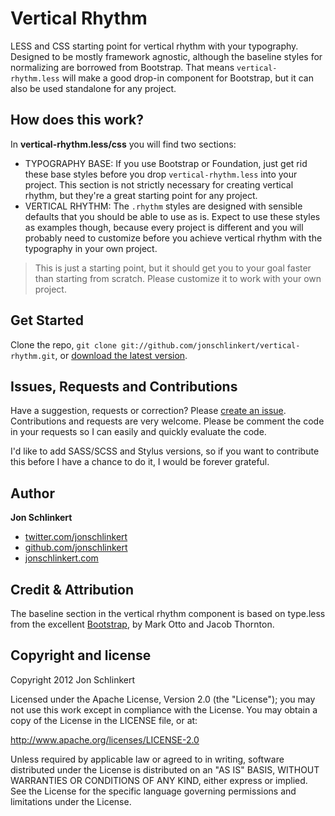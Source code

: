 # Vertical Rhythm

LESS and CSS starting point for vertical rhythm with your typography. Designed to be mostly framework agnostic, although the baseline styles for normalizing are borrowed from Bootstrap. That means `vertical-rhythm.less` will make a good drop-in component for Bootstrap, but it can also be used standalone for any project.


## How does this work?

In **vertical-rhythm.less/css** you will find two sections:
  * TYPOGRAPHY BASE: If you use Bootstrap or Foundation, just get rid these base styles before you drop `vertical-rhythm.less` into your project. This section is not strictly necessary for creating vertical rhythm, but they're a great starting point for any project.
  * VERTICAL RHYTHM: The `.rhythm` styles are designed with sensible defaults that you should be able to use as is. Expect to use these styles as examples though, because every project is different and you will probably need to customize before you achieve vertical rhythm with the typography in your own project.


> This is just a starting point, but it should get you to your goal faster than starting from scratch. Please customize it to work with your own project.



## Get Started

Clone the repo, `git clone git://github.com/jonschlinkert/vertical-rhythm.git`, or [download the latest version](https://github.com/jonschlinkert/vertical-rhythm/zipball/master).




## Issues, Requests and Contributions

Have a suggestion, requests or correction? Please [create an issue](https://github.com/jonschlinkert/vertical-rhythm/issues). Contributions and requests are very welcome. Please be comment the code in your requests so I can easily and quickly evaluate the code.

I'd like to add SASS/SCSS and Stylus versions, so if you want to contribute this before I have a chance to do it, I would be forever grateful.




## Author

**Jon Schlinkert**

+ [twitter.com/jonschlinkert](http://twitter.com/jonschlinkert)
+ [github.com/jonschlinkert](http://github.com/jonschlinkert)
+ [jonschlinkert.com](http://www.jonschlinkert.com)



## Credit & Attribution

The baseline section in the vertical rhythm component is based on type.less from the excellent [Bootstrap](http://twitter.github.com/bootstrap), by Mark Otto and Jacob Thornton.



## Copyright and license

Copyright 2012 Jon Schlinkert

Licensed under the Apache License, Version 2.0 (the "License");
you may not use this work except in compliance with the License.
You may obtain a copy of the License in the LICENSE file, or at:

   http://www.apache.org/licenses/LICENSE-2.0

Unless required by applicable law or agreed to in writing, software
distributed under the License is distributed on an "AS IS" BASIS,
WITHOUT WARRANTIES OR CONDITIONS OF ANY KIND, either express or implied.
See the License for the specific language governing permissions and
limitations under the License.
